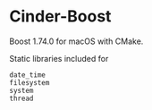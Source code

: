 # Cinder-Boost

Boost 1.74.0 for macOS with CMake.

Static libraries included for

```
date_time
filesystem
system
thread
```

